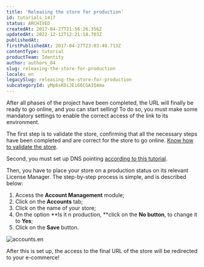 ```yaml
---
title: 'Releasing the store for production'
id: tutorials_1417
status: ARCHIVED
createdAt: 2017-04-27T21:56:26.356Z
updatedAt: 2022-12-12T12:21:18.703Z
publishedAt: 
firstPublishedAt: 2017-04-27T23:03:49.713Z
contentType: tutorial
productTeam: Identity
author: authors_84
slug: releasing-the-store-for-production
locale: en
legacySlug: releasing-the-store-for-production
subcategoryId: yMp6sKDiJEi66CGAIQ4ma
---
```



After all phases of the project have been completed, the URL will finally be ready to go online, and you can start selling! To do so, you must make some mandatory settings to enable the correct access of the link to its environment.

The first step is to validate the store, confirming that all the necessary steps have been completed and are correct for the store to go online. [Know how to validate the store](http://help.vtex.com/tutorial/validacao-de-loja/ "Know how to validate the store").

Second, you must set up DNS pointing [according to this tutorial](/en/tutorial/configuring-dns-pointing-to-vtex).

Then, you have to place your store on a production status on its relevant License Manager. The step-by-step process is simple, and is described below:

1. Access the **Account Management** module;
2. Click on the **Accounts** tab;
3. Click on the name of your store;
4. On the option **Is it n production, **click on the **No button**, to change it to **Yes**;
5. Click on the **Save** button.

![accounts.en](//images.ctfassets.net/alneenqid6w5/5VattCUDKiUuh4fFbZUUZH/2cf97d683b28608f863ffcb803348a2e/accounts.en.png)

After this is set up, the access to the final URL of the store will be redirected to your e-commerce!

